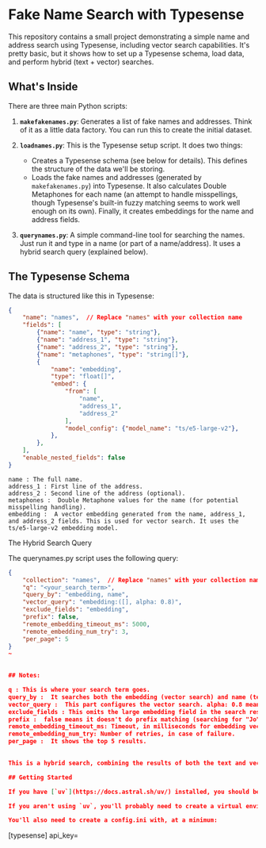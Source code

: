 # Fake Name Search with Typesense

This repository contains a small project demonstrating a simple name and address search using Typesense, including vector search capabilities.  It's pretty basic, but it shows how to set up a Typesense schema, load data, and perform hybrid (text + vector) searches.

## What's Inside

There are three main Python scripts:

1.  **`makefakenames.py`**:  Generates a list of fake names and addresses.  Think of it as a little data factory.  You can run this to create the initial dataset.

2.  **`loadnames.py`**: This is the Typesense setup script.  It does two things:
    *   Creates a Typesense schema (see below for details). This defines the structure of the data we'll be storing.
    *   Loads the fake names and addresses (generated by `makefakenames.py`) into Typesense.  It also calculates Double Metaphones for each name (an attempt to handle misspellings, though Typesense's built-in fuzzy matching seems to work well enough on its own).  Finally, it creates embeddings for the name and address fields.

3.  **`querynames.py`**:  A simple command-line tool for searching the names.  Just run it and type in a name (or part of a name/address).  It uses a hybrid search query (explained below).

## The Typesense Schema

The data is structured like this in Typesense:

```json
{
    "name": "names",  // Replace "names" with your collection name
    "fields": [
        {"name": "name", "type": "string"},
        {"name": "address_1", "type": "string"},
        {"name": "address_2", "type": "string"},
        {"name": "metaphones", "type": "string[]"},
        {
            "name": "embedding",
            "type": "float[]",
            "embed": {
                "from": [
                    "name",
                    "address_1",
                    "address_2"
                ],
                "model_config": {"model_name": "ts/e5-large-v2"},
            },
        },
    ],
    "enable_nested_fields": false
}
```
    name : The full name.
    address_1 : First line of the address.
    address_2 : Second line of the address (optional).
    metaphones :  Double Metaphone values for the name (for potential misspelling handling).
    embedding :  A vector embedding generated from the name, address_1, and address_2 fields. This is used for vector search. It uses the ts/e5-large-v2 embedding model.
     

The Hybrid Search Query 

The querynames.py script uses the following query: 
```json
{
    "collection": "names",  // Replace "names" with your collection name
    "q": "<your_search_term>",
    "query_by": "embedding, name",
    "vector_query": "embedding:([], alpha: 0.8)",
    "exclude_fields": "embedding",
    "prefix": false,
    "remote_embedding_timeout_ms": 5000,
    "remote_embedding_num_try": 3,
    "per_page": 5
}
~
 

## Notes:

q : This is where your search term goes.
query_by :  It searches both the embedding (vector search) and name (text search) fields.
vector_query :  This part configures the vector search. alpha: 0.8 means it gives more weight to the traditional text search (20% vector, 80% text).
exclude_fields : This omits the large embedding field in the search results.
prefix :  false means it doesn't do prefix matching (searching for "Jo" won't automatically return "John").  You could change this if you want.
remote_embedding_timeout_ms: Timeout, in milliseconds for embedding vectors.
remote_embedding_num_try: Number of retries, in case of failure.
per_page :  It shows the top 5 results.
    

This is a hybrid search, combining the results of both the text and vector searches.  It seems to work pretty well for finding names even with typos.

## Getting Started 

If you have [`uv`](https://docs.astral.sh/uv/) installed, you should be able to run any of these scripts with, e.g. `uv run loadnames.py`. Run the scripts in the order they're listed in above (or skip `makefakenames.py` and just use the provided `fake_names.csv`).

If you aren't using `uv`, you'll probably need to create a virtual environment then `pip install typesense faker metaphone`.

You'll also need to create a config.ini with, at a minimum:

```
[typesense]
api_key=<your Typesense api key>
```
